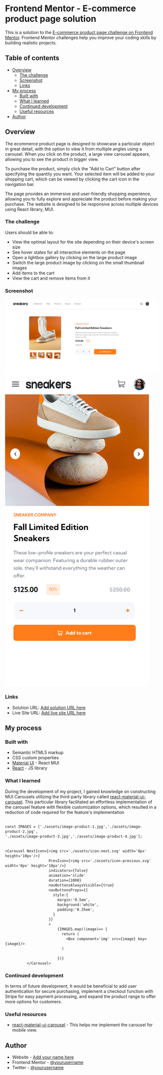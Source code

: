 # Frontend Mentor - E-commerce product page solution

This is a solution to the [E-commerce product page challenge on Frontend Mentor](https://www.frontendmentor.io/challenges/ecommerce-product-page-UPsZ9MJp6). Frontend Mentor challenges help you improve your coding skills by building realistic projects.

## Table of contents

- [Overview](#overview)
  - [The challenge](#the-challenge)
  - [Screenshot](#screenshot)
  - [Links](#links)
- [My process](#my-process)
  - [Built with](#built-with)
  - [What I learned](#what-i-learned)
  - [Continued development](#continued-development)
  - [Useful resources](#useful-resources)
- [Author](#author)

## Overview

The ecommerce product page is designed to showcase a particular object in great detail, with the option to view it from multiple angles using a carousel. When you click on the product, a large view carousel appears, allowing you to see the product in bigger view.

To purchase the product, simply click the "Add to Cart" button after specifyiing the quantity you want. Your selected item will be added to your shopping cart, which can be viewed by clicking the cart icon in the navigation bar.

The page provides an immersive and user-friendly shopping experience, allowing you to fully explore and appreciate the product before making your purchase. The website is designed to be responsive across multiple devices using React library, MUI.

### The challenge

Users should be able to:

- View the optimal layout for the site depending on their device's screen size
- See hover states for all interactive elements on the page
- Open a lightbox gallery by clicking on the large product image
- Switch the large product image by clicking on the small thumbnail images
- Add items to the cart
- View the cart and remove items from it

### Screenshot

![Desktop View](public/assets/desktop-view.png)
![Mobile View](public/assets/mobile-view.png)

### Links

- Solution URL: [Add solution URL here](https://your-solution-url.com)
- Live Site URL: [Add live site URL here](https://your-live-site-url.com)

## My process

### Built with

- Semantic HTML5 markup
- CSS custom properties
- [Material UI](https://mui.org) - React MUI 
- [React](https://reactjs.org/) - JS library


### What I learned

During the development of my project, I gained knowledge on constructing MUI Carousels utilizing the third-party library called [react-material-ui-carousel](https://learus.github.io/react-material-ui-carousel/). This particular library facilitated an effortless implementation of the carousel feature with flexible customization options, which resulted in a reduction of code required for the feature's implementation

```

const IMAGES = ['./assets/image-product-1.jpg','./assets/image-product-2.jpg',
'./assets/image-product-3.jpg','./assets/image-product-4.jpg'];


<Carousel NextIcon={<img src='./assets/icon-next.svg' width='8px' height='10px'/>}
                    PrevIcon={<img src='./assets/icon-previous.svg' widht='8px' height='10px'/>}
                    indicators={false}
                    animation='slide'
                    duration={1000}
                    navButtonsAlwaysVisible={true}
                    navButtonsProps={{
                      style:{
                        margin:'0.5em',
                        background:'white',
                        padding:'0.35em',
                      }
                    }}
                    >
                        {IMAGES.map((image)=> {
                          return (
                            <Box component='img' src={image} key={image}/>
                          )
                          
                        })}
          </Carousel>
```


### Continued development

In terms of future development, It would be beneficial to add user authentication for secure purchasing, implement a checkout function with Stripe for easy payment processing, and expand the product range to offer more options for customers.

### Useful resources

- [react-material-ui-carousel](https://learus.github.io/react-material-ui-carousel/) - This helps me implement the carousel for mobile view.


## Author

- Website - [Add your name here](https://mayyadanar.netlify.app)
- Frontend Mentor - [@yourusername](https://www.frontendmentor.io/profile/noah-mydn)
- Twitter - [@yourusername](https://www.twitter.com/noah_ydn)


